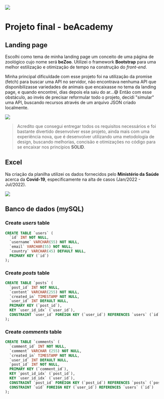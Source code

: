 ![](https://www.beacademy.com.br/wp-content/uploads/2019/11/Logo-Topo.png)
# Projeto final - beAcademy

## Landing page
Escolhi como tema de minha landing page um conceito de uma página de zoológico cujo nome será **beZoo**.
Utilizei o framework **Bootstrap** para uma melhor estilização e otimização de tempo na construção do *front-end*. 

Minha principal dificuldade com esse projeto foi na utilização da promise (fetch) para buscar uma API no servidor, não encontrava nenhuma API que disponibilizasse variedades de animais que encaixasse no tema da landing page, e quando encontrei, dias depois ela saiu do ar...😅
Então com esse obstáculo, ao invés de precisar reformular todo o projeto, decidi "simular" uma API,  buscando recursos através de um arquivo JSON criado localmente.

![](https://phx02pap001files.storage.live.com/y4m0uFp7kXadD5llm9_7RhNDGdvreRgNK4Ko0dJu9HJ8Psx5HMLTQEh3sKHiGqaBYstOYeqwUR2nyyCKiJnjzfSfL3aRBVd4-KXW8P9VGD38nyT3bcloPZnSEsnQPPXWpD-yyNiKX0MoGy83JzEYwqtSq64j0PR36orQ_Ax6iEHegmxcR17GXILIu89K1O3JK18buOhub-iRWLS3lBRe8x9gVu5nYhUeC9_OA-72gR1VQo?encodeFailures=1&width=1352&height=597)
> Acredito que consegui entregar todos os requisitos necessários e foi bastante divertido desenvolver esse projeto, ainda mais com uma experiência nova, que é desenvolver utilizando uma metodologia de design, buscando melhorias, concisão e otimizações no código para se encaixar nos princípios **SOLID**.

## Excel
Na criação da planilha utilizei os dados fornecidos pelo **Ministério da Saúde** acerca da **Covid-19**, especificamente na alta de casos (Jan/2022 - Jul/2022).

![](https://phx02pap001files.storage.live.com/y4mjTtKKAeSSsJ39Mtjkg0PvEFGY2yzrkyvk8P06yDA0WEnP0CKka3EVJGGhq8zt72mY7tAz4dbhSJ20wjQrEZeCfVVt-4DqJmAEjjiDqaQgPWycIFpY0vBjrNR7Kb6ecEf28wjTYryuhhhWNf6SrPXIlSO9l46puuUBpT1MbB5djEXHyzKF0AW_yPPVCSMMj5w1uat2faPeqxPzbwcjq01OEk9b-VpEIPe0Z5pPNSz1yc?encodeFailures=1&width=1278&height=597)

## Banco de dados (mySQL)
### Create *users* table
```sql
CREATE TABLE `users` (
  `id` INT NOT NULL,
  `username` VARCHAR(55) NOT NULL,
  `email` VARCHAR(55) NOT NULL,
  `country` VARCHAR(45) DEFAULT NULL,
  PRIMARY KEY (`id`)
);
```
### Create *posts* table
```sql
CREATE TABLE `posts` (
  `post_id` INT NOT NULL,
  `content` VARCHAR(255) NOT NULL,
  `created_in` TIMESTAMP NOT NULL,
  `user_id` INT DEFAULT NULL,
  PRIMARY KEY (`post_id`),
  KEY `user_id_idx` (`user_id`),
  CONSTRAINT `user_id` FOREIGN KEY (`user_id`) REFERENCES `users` (`id`)
);

```
### Create *comments* table
```sql
CREATE TABLE `comments` (
  `comment_id` INT NOT NULL,
  `comment` VARCHAR (255) NOT NULL,
  `created_in` TIMESTAMP NOT NULL,
  `user_id` INT DEFAULT NULL,
  `post_id` INT NOT NULL,
  PRIMARY KEY (`comment_id`),
  KEY `post_id_idx` (`post_id`),
  KEY `user_id_idx` (`user_id`),
  CONSTRAINT `post_id` FOREIGN KEY (`post_id`) REFERENCES `posts` (`post_id`),
  CONSTRAINT `uid` FOREIGN KEY (`user_id`) REFERENCES `users` (`id`)
);
```